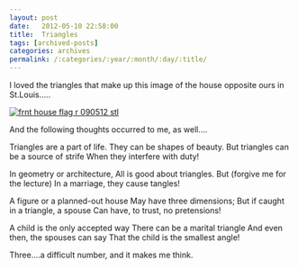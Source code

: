 ```yaml
---
layout: post
date:	2012-05-10 22:58:00
title:  Triangles
tags: [archived-posts]
categories: archives
permalink: /:categories/:year/:month/:day/:title/
---
```

I loved the triangles that make up this image of the house opposite ours in St.Louis.....

<a href="http://s1264.photobucket.com/albums/jj483/mnypx/?action=view&amp;current=IMG_4494.jpg" target="_blank"><img src="http://i1264.photobucket.com/albums/jj483/mnypx/IMG_4494.jpg" border="0" alt="frnt house flag r 090512 stl"></a>

And the following thoughts occurred to me, as well....



Triangles are a part of life.
They can be shapes of beauty.
But triangles can be a source of strife
When they interfere with duty!

In geometry or architecture,
All is good about triangles.
But (forgive me for the lecture)
In a marriage, they cause tangles!

A figure or a planned-out house
May have three dimensions;
But if caught in a triangle, a spouse
Can have, to trust, no pretensions!

A child is the only accepted way
There can be a marital triangle
And even then, the spouses can say
That the child is the smallest angle!

Three....a difficult number, and it makes me think.
